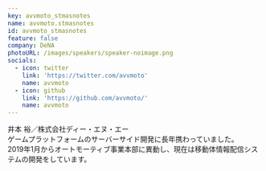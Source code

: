 ```yaml
---
key: avvmoto_stmasnotes
name: avvmoto.stmasnotes
id: avvmoto_stmasnotes
feature: false
company: DeNA
photoURL: /images/speakers/speaker-noimage.png
socials:
  - icon: twitter
    link: 'https://twitter.com/avvmoto'
    name: avvmoto
  - icon: github
    link: 'https://github.com/avvmoto/'
    name: avvmoto
---
```

井本 裕／株式会社ディー・エヌ・エー  
ゲームプラットフォームのサーバーサイド開発に長年携わっていました。  
2019年1月からオートモーティブ事業本部に異動し、現在は移動体情報配信システムの開発をしています。
